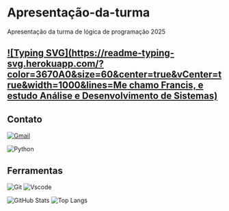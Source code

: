 # Apresentação-da-turma
Apresentação da turma de lógica de programação 2025

## [![Typing SVG](https://readme-typing-svg.herokuapp.com/?color=3670A0&size=60&center=true&vCenter=true&width=1000&lines=Me chamo Francis, e estudo Análise e Desenvolvimento de Sistemas)](https://git.io/typing-svg)

## Contato
[![Gmail](https://img.shields.io/badge/Gmail-333333?style=for-the-badge&logo=gmail&logoColor=red)](mailto:francisluz15/2gmail.com)

![Python](https://img.shields.io/badge/python-3670A0?style=for-the-badge&logo=python&logoColor=000)

## Ferramentas

![Git](https://img.shields.io/badge/GIT-E44C30?style=for-the-badge&logo=git&logoColor=000)
![Vscode](https://img.shields.io/badge/Vscode-007ACC?style=for-the-badge&logo=visual-studio-code&logoColor=000)

![GitHub Stats](https://github-readme-stats.vercel.app/api?username=Francis&theme=transparent&bg_color=000&border_color=30A3DC&show_icons=true&icon_color=30A3DC&title_color=ff9070&text_color=FFF)
![Top Langs](https://github-readme-stats-git-masterrstaa-rickstaa.vercel.app/api/top-langs/?usernameFrancisg&layout=compact&bg_color=000&border_color=30A3DC&title_color=ff9070&text_color=FFF)

